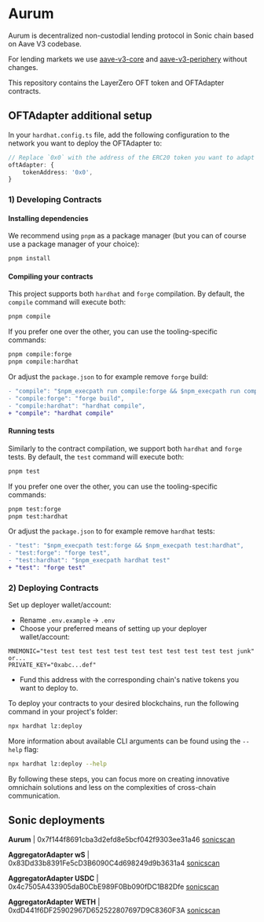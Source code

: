 # Aurum

Aurum is decentralized non-custodial lending protocol in Sonic chain based on Aave V3 codebase.

For lending markets we use [aave-v3-core](https://github.com/aave/aave-v3-core) and [aave-v3-periphery](https://github.com/aave/aave-v3-periphery) without changes.

This repository contains the LayerZero OFT token and OFTAdapter contracts.

## OFTAdapter additional setup

In your `hardhat.config.ts` file, add the following configuration to the network you want to deploy the OFTAdapter to:

  ```typescript
  // Replace `0x0` with the address of the ERC20 token you want to adapt to the OFT functionality.
  oftAdapter: {
      tokenAddress: '0x0',
  }
  ```

### 1) Developing Contracts

#### Installing dependencies

We recommend using `pnpm` as a package manager (but you can of course use a package manager of your choice):

```bash
pnpm install
```

#### Compiling your contracts

This project supports both `hardhat` and `forge` compilation. By default, the `compile` command will execute both:

```bash
pnpm compile
```

If you prefer one over the other, you can use the tooling-specific commands:

```bash
pnpm compile:forge
pnpm compile:hardhat
```

Or adjust the `package.json` to for example remove `forge` build:

```diff
- "compile": "$npm_execpath run compile:forge && $npm_execpath run compile:hardhat",
- "compile:forge": "forge build",
- "compile:hardhat": "hardhat compile",
+ "compile": "hardhat compile"
```

#### Running tests

Similarly to the contract compilation, we support both `hardhat` and `forge` tests. By default, the `test` command will execute both:

```bash
pnpm test
```

If you prefer one over the other, you can use the tooling-specific commands:

```bash
pnpm test:forge
pnpm test:hardhat
```

Or adjust the `package.json` to for example remove `hardhat` tests:

```diff
- "test": "$npm_execpath test:forge && $npm_execpath test:hardhat",
- "test:forge": "forge test",
- "test:hardhat": "$npm_execpath hardhat test"
+ "test": "forge test"
```

### 2) Deploying Contracts

Set up deployer wallet/account:

- Rename `.env.example` -> `.env`
- Choose your preferred means of setting up your deployer wallet/account:

```dotenv
MNEMONIC="test test test test test test test test test test test junk"
or...
PRIVATE_KEY="0xabc...def"
```

- Fund this address with the corresponding chain's native tokens you want to deploy to.

To deploy your contracts to your desired blockchains, run the following command in your project's folder:

```bash
npx hardhat lz:deploy
```

More information about available CLI arguments can be found using the `--help` flag:

```bash
npx hardhat lz:deploy --help
```

By following these steps, you can focus more on creating innovative omnichain solutions and less on the complexities of cross-chain communication.

## Sonic deployments

**Aurum** | 0x7f144f8691cba3d2efd8e5bcf042f9303ee31a46 [sonicscan](https://sonicscan.org/address/0x7f144f8691cba3d2efd8e5bcf042f9303ee31a46)

**AggregatorAdapter wS** | 0x83Dd33b8391Fe5cD3B6090C4d698249d9b3631a4 [sonicscan](https://sonicscan.org/address/0x83Dd33b8391Fe5cD3B6090C4d698249d9b3631a4)

**AggregatorAdapter USDC** | 0x4c7505A433905daB0CbE989F0Bb090fDC1B82Dfe [sonicscan](https://sonicscan.org/address/0x4c7505A433905daB0CbE989F0Bb090fDC1B82Dfe)

**AggregatorAdapter WETH** | 0xdD441f6DF25902967D652522807697D9C8360F3A [sonicscan](https://sonicscan.org/address/0xdD441f6DF25902967D652522807697D9C8360F3A)
